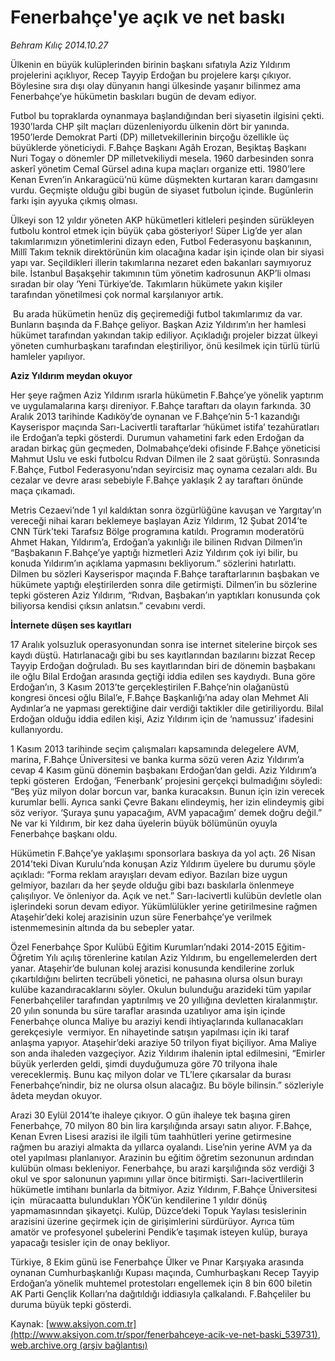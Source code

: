 # Fenerbahçe'ye açık ve net baskı

*Behram Kılıç 2014.10.27*

<div class="pNewsDetailMainContent" itemprop="articleBody">
 <p>
  Ülkenin en büyük kulüplerinden birinin başkanı sıfatıyla Aziz Yıldırım projelerini açıklıyor, Recep Tayyip Erdoğan bu projelere karşı çıkıyor. Böylesine sıra dışı olay dünyanın hangi ülkesinde yaşanır bilinmez ama Fenerbahçe’ye hükümetin baskıları bugün de devam ediyor.
 </p>
 <p>
  Futbol bu topraklarda oynanmaya başlandığından beri siyasetin ilgisini çekti. 1930’larda CHP şilt maçları düzenleniyordu ülkenin dört bir yanında. 1950’lerde Demokrat Parti (DP) milletvekillerinin birçoğu özellikle üç büyüklerde yöneticiydi. F.Bahçe Başkanı Agâh Erozan, Beşiktaş Başkanı Nuri Togay o dönemler DP milletvekiliydi mesela. 1960 darbesinden sonra askerî yönetim Cemal Gürsel adına kupa maçları organize etti. 1980’lere Kenan Evren’in Ankaragücü’nü küme düşmekten kurtaran kararı damgasını vurdu. Geçmişte olduğu gibi bugün de siyaset futbolun içinde. Bugünlerin farkı işin ayyuka çıkmış olması.
 </p>
 <p>
  Ülkeyi son 12 yıldır yöneten AKP hükümetleri kitleleri peşinden sürükleyen futbolu kontrol etmek için büyük çaba gösteriyor! Süper Lig’de yer alan takımlarımızın yönetimlerini dizayn eden, Futbol Federasyonu başkanının, Millî Takım teknik direktörünün kim olacağına kadar işin içinde olan bir siyasi yapı var. Seçildikleri illerin takımlarına nezaret eden bakanları saymıyoruz bile. İstanbul Başakşehir takımının tüm yönetim kadrosunun AKP’li olması sıradan bir olay ‘Yeni Türkiye’de. Takımların hükümete yakın kişiler tarafından yönetilmesi çok normal karşılanıyor artık.
 </p>
 <p>
  <img alt="" src="http://web.archive.org/web/20141224133228im_/http://medya.aksiyon.com.tr/aksiyon/2014/10/27/fenerbahceye22.jpg"/>
  Bu arada hükümetin henüz diş geçiremediği futbol takımlarımız da var. Bunların başında da F.Bahçe geliyor. Başkan Aziz Yıldırım’ın her hamlesi hükümet tarafından yakından takip ediliyor. Açıkladığı projeler bizzat ülkeyi yöneten cumhurbaşkanı tarafından eleştiriliyor, önü kesilmek için türlü türlü hamleler yapılıyor.
 </p>
 <p>
  <strong>
   Aziz Yıldırım meydan okuyor
  </strong>
 </p>
 <p>
  Her şeye rağmen Aziz Yıldırım ısrarla hükümetin F.Bahçe’ye yönelik yaptırım ve uygulamalarına karşı direniyor. F.Bahçe taraftarı da olayın farkında. 30 Aralık 2013 tarihinde Kadıköy’de oynanan ve F.Bahçe’nin 5-1 kazandığı Kayserispor maçında Sarı-Lacivertli taraftarlar ‘hükümet istifa’ tezahüratları ile Erdoğan’a tepki gösterdi. Durumun vahametini fark eden Erdoğan da aradan birkaç gün geçmeden, Dolmabahçe’deki ofisinde F.Bahçe yöneticisi Mahmut Uslu ve eski futbolcu Rıdvan Dilmen ile 2 saat görüştü. Sonrasında F.Bahçe, Futbol Federasyonu’ndan seyircisiz maç oynama cezaları aldı. Bu cezalar ve devre arası sebebiyle F.Bahçe yaklaşık 2 ay taraftarı önünde maça çıkamadı.
 </p>
 <p>
  Metris Cezaevi’nde 1 yıl kaldıktan sonra özgürlüğüne kavuşan ve Yargıtay’ın vereceği nihai kararı beklemeye başlayan Aziz Yıldırım, 12 Şubat 2014’te CNN Türk’teki Tarafsız Bölge programına katıldı. Programın moderatörü Ahmet Hakan, Yıldırım’a, Erdoğan’a yakınlığı ile bilinen Rıdvan Dilmen’in “Başbakanın F.Bahçe’ye yaptığı hizmetleri Aziz Yıldırım çok iyi bilir, bu konuda Yıldırım’ın açıklama yapmasını bekliyorum.” sözlerini hatırlattı. Dilmen bu sözleri Kayserispor maçında F.Bahçe taraftarlarının başbakan ve hükümete yaptığı eleştirilerden sonra dile getirmişti. Dilmen’in bu sözlerine tepki gösteren Aziz Yıldırım, “Rıdvan, Başbakan’ın yaptıkları konusunda çok biliyorsa kendisi çıksın anlatsın.” cevabını verdi.
 </p>
 <p>
  <strong>
   İnternete düşen ses kayıtları
  </strong>
 </p>
 <p>
  17 Aralık yolsuzluk operasyonundan sonra ise internet sitelerine birçok ses kaydı düştü. Hatırlanacağı gibi bu ses kayıtlarından bazılarını bizzat Recep Tayyip Erdoğan doğruladı. Bu ses kayıtlarından biri de dönemin başbakanı ile oğlu Bilal Erdoğan arasında geçtiği iddia edilen ses kaydıydı. Buna göre Erdoğan’ın, 3 Kasım 2013’te gerçekleştirilen F.Bahçe’nin olağanüstü kongresi öncesi oğlu Bilal’e, F.Bahçe Başkanlığı’na aday olan Mehmet Ali Aydınlar’a ne yapması gerektiğine dair verdiği taktikler dile getiriliyordu. Bilal Erdoğan olduğu iddia edilen kişi, Aziz Yıldırım için de ‘namussuz’ ifadesini kullanıyordu.
 </p>
 <p>
  1 Kasım 2013 tarihinde seçim çalışmaları kapsamında delegelere AVM, marina, F.Bahçe Üniversitesi ve banka kurma sözü veren Aziz Yıldırım’a cevap 4 Kasım günü dönemin başbakanı Erdoğan’dan geldi. Aziz Yıldırım’a tepki gösteren
  <img alt="" src="http://web.archive.org/web/20141224133228im_/http://medya.aksiyon.com.tr/aksiyon/2014/10/27/fenerbahceye3.jpg"/>
  Erdoğan, ‘Fenerbank’ projesini gerçekçi bulmadığını söyledi: “Beş yüz milyon dolar borcun var, banka kuracaksın. Bunun için izin verecek kurumlar belli. Ayrıca sanki Çevre Bakanı elindeymiş, her izin elindeymiş gibi söz veriyor. ‘Şuraya şunu yapacağım, AVM yapacağım’ demek doğru değil.” Ne var ki Yıldırım, bir kez daha üyelerin büyük bölümünün oyuyla Fenerbahçe başkanı oldu.
 </p>
 <p>
  Hükümetin F.Bahçe’ye yaklaşımı sponsorlara baskıya da yol açtı. 26 Nisan 2014’teki Divan Kurulu’nda konuşan Aziz Yıldırım üyelere bu durumu şöyle açıkladı: “Forma reklam arayışları devam ediyor. Bazıları bize uygun gelmiyor, bazıları da her şeyde olduğu gibi bazı baskılarla önlenmeye çalışılıyor. Ve önleniyor da. Açık ve net.” Sarı-lacivertli kulübün devletle olan işlerindeki sorun devam ediyor. Yükümlülükler yerine getirilmesine rağmen Ataşehir’deki kolej arazisinin uzun süre Fenerbahçe’ye verilmek istenmemesinin altında da bu sebepler yatar.
 </p>
 <p>
  Özel Fenerbahçe Spor Kulübü Eğitim Kurumları’ndaki 2014-2015 Eğitim-Öğretim Yılı açılış törenlerine katılan Aziz Yıldırım, bu engellemelerden dert yanar. Ataşehir’de bulunan kolej arazisi konusunda kendilerine zorluk çıkartıldığını belirten tecrübeli yönetici, ne pahasına olursa olsun burayı kulübe kazandıracaklarını söyler. Okulun bulunduğu arazideki tüm yapılar Fenerbahçeliler tarafından yaptırılmış ve 20 yıllığına devletten kiralanmıştır. 20 yılın sonunda bu süre taraflar arasında uzatılıyor ama işin içinde Fenerbahçe olunca Maliye bu araziyi kendi ihtiyaçlarında kullanacakları gerekçesiyle  vermiyor. En nihayetinde satışın yapılması için iki taraf anlaşma yapıyor. Ataşehir’deki araziye 50 trilyon fiyat biçiliyor. Ama Maliye son anda ihaleden vazgeçiyor. Aziz Yıldırım ihalenin iptal edilmesini, “Emirler büyük yerlerden geldi, şimdi duyduğumuza göre 70 trilyona ihale vereceklermiş. Bunu kaç milyon dolar ve TL’lere çıkarsalar da burası Fenerbahçe’nindir, biz ne olursa olsun alacağız. Bu böyle bilinsin.” sözleriyle âdeta meydan okuyor.
 </p>
 <p>
  Arazi 30 Eylül 2014’te ihaleye çıkıyor. O gün ihaleye tek başına giren Fenerbahçe, 70 milyon 80 bin lira karşılığında arsayı satın alıyor. F.Bahçe, Kenan Evren Lisesi arazisi ile ilgili tüm taahhütleri yerine getirmesine rağmen bu araziyi almakta da yıllarca oyalandı. Lise’nin yerine AVM ya da otel yapılması planlanıyor. Arazinin bu eğitim öğretim sezonunun ardından kulübün olması bekleniyor. Fenerbahçe, bu arazi karşılığında söz verdiği 3 okul ve spor salonunun yapımını yıllar önce bitirmişti. Sarı-lacivertlilerin hükümetle imtihanı bunlarla da bitmiyor. Aziz Yıldırım, F.Bahçe Üniversitesi için  müracaatta bulundukları YÖK’ün kendilerine 1 yıldır dönüş yapmamasınndan şikayetçi. Kulüp, Düzce’deki Topuk Yaylası tesislerinin arazisini üzerine geçirmek için de girişimlerini sürdürüyor. Ayrıca tüm amatör ve profesyonel şubelerini Pendik’e taşımak isteyen kulüp, buraya yapacağı tesisler için de onay bekliyor.
 </p>
 <p>
  Türkiye, 8 Ekim günü ise Fenerbahçe Ülker ve Pınar Karşıyaka arasında oynanan Cumhurbaşkanlığı Kupası maçında, Cumhurbaşkanı Recep Tayyip Erdoğan’a yönelik muhtemel protestoları engellemek için 8 bin 600 biletin AK Parti Gençlik Kolları’na dağıtıldığı iddiasıyla çalkalandı. F.Bahçeliler bu duruma büyük tepki gösterdi.
 </p>
</div>


Kaynak: [www.aksiyon.com.tr](http://www.aksiyon.com.tr/spor/fenerbahceye-acik-ve-net-baski_539731), [web.archive.org (arşiv bağlantısı)](http://web.archive.org/web/20141224133228/http://www.aksiyon.com.tr/spor/fenerbahceye-acik-ve-net-baski_539731)
